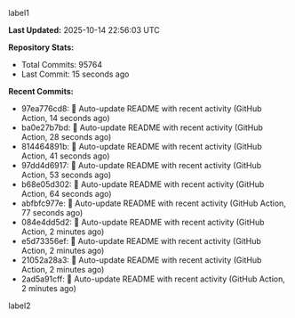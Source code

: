 
label1 
<!-- ACTIVITY_START -->
**Last Updated:** 2025-10-14 22:56:03 UTC

**Repository Stats:**
- Total Commits: 95764
- Last Commit: 15 seconds ago

**Recent Commits:**
- 97ea776cd8: 🤖 Auto-update README with recent activity (GitHub Action, 14 seconds ago)
- ba0e27b7bd: 🤖 Auto-update README with recent activity (GitHub Action, 28 seconds ago)
- 814464891b: 🤖 Auto-update README with recent activity (GitHub Action, 41 seconds ago)
- 97dd4d6917: 🤖 Auto-update README with recent activity (GitHub Action, 53 seconds ago)
- b68e05d302: 🤖 Auto-update README with recent activity (GitHub Action, 64 seconds ago)
- abfbfc977e: 🤖 Auto-update README with recent activity (GitHub Action, 77 seconds ago)
- 084e4dd5d2: 🤖 Auto-update README with recent activity (GitHub Action, 2 minutes ago)
- e5d73356ef: 🤖 Auto-update README with recent activity (GitHub Action, 2 minutes ago)
- 21052a28a3: 🤖 Auto-update README with recent activity (GitHub Action, 2 minutes ago)
- 2ad5a91cff: 🤖 Auto-update README with recent activity (GitHub Action, 2 minutes ago)
<!-- ACTIVITY_END -->

label2
